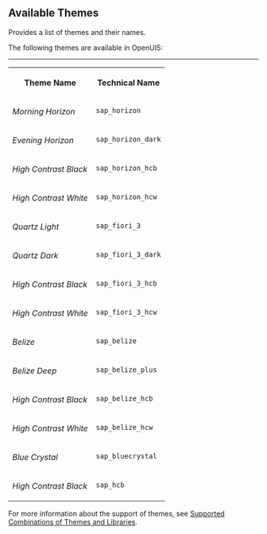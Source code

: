 <!-- loioda0d2e78e5414e199507cd6365d3add2 -->

## Available Themes

Provides a list of themes and their names.

The following themes are available in OpenUI5:

****


<table>
<tr>
<th valign="top">

Theme Name

</th>
<th valign="top">

Technical Name

</th>
</tr>
<tr>
<td valign="top">

*Morning Horizon* 

</td>
<td valign="top">

`sap_horizon` 

</td>
</tr>
<tr>
<td valign="top">

*Evening Horizon* 

</td>
<td valign="top">

`sap_horizon_dark` 

</td>
</tr>
<tr>
<td valign="top">

*High Contrast Black* 

</td>
<td valign="top">

`sap_horizon_hcb` 

</td>
</tr>
<tr>
<td valign="top">

*High Contrast White* 

</td>
<td valign="top">

`sap_horizon_hcw` 

</td>
</tr>
<tr>
<td valign="top">

*Quartz Light* 

</td>
<td valign="top">

`sap_fiori_3` 

</td>
</tr>
<tr>
<td valign="top">

*Quartz Dark* 

</td>
<td valign="top">

`sap_fiori_3_dark` 

</td>
</tr>
<tr>
<td valign="top">

*High Contrast Black* 

</td>
<td valign="top">

`sap_fiori_3_hcb` 

</td>
</tr>
<tr>
<td valign="top">

*High Contrast White* 

</td>
<td valign="top">

`sap_fiori_3_hcw` 

</td>
</tr>
<tr>
<td valign="top">

*Belize* 

</td>
<td valign="top">

`sap_belize` 

</td>
</tr>
<tr>
<td valign="top">

*Belize Deep* 

</td>
<td valign="top">

`sap_belize_plus` 

</td>
</tr>
<tr>
<td valign="top">

*High Contrast Black* 

</td>
<td valign="top">

`sap_belize_hcb` 

</td>
</tr>
<tr>
<td valign="top">

*High Contrast White* 

</td>
<td valign="top">

`sap_belize_hcw` 

</td>
</tr>
<tr>
<td valign="top">

*Blue Crystal* 

</td>
<td valign="top">

`sap_bluecrystal` 

</td>
</tr>
<tr>
<td valign="top">

*High Contrast Black* 

</td>
<td valign="top">

`sap_hcb` 

</td>
</tr>
</table>

For more information about the support of themes, see [Supported Combinations of Themes and Libraries](../02_Read-Me-First/supported-combinations-of-themes-and-libraries-38ff8c2.md).

